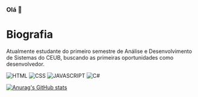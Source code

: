### Olá 👋

# Biografia

Atualmente estudante do primeiro semestre de Análise e Desenvolvimento de Sistemas do CEUB, buscando as primeiras oportunidades como desenvolvedor.

![HTML](https://img.shields.io/badge/HTML5-E34F26?style=for-the-badge&logo=html5&logoColor=white)
![CSS](https://img.shields.io/badge/CSS3-1572B6?style=for-the-badge&logo=css3&logoColor=white)
![JAVASCRIPT](https://img.shields.io/badge/JavaScript-323330?style=for-the-badge&logo=javascript&logoColor=F7DF1E)
![C#](https://img.shields.io/badge/C%23-239120?style=for-the-badge&logo=c-sharp&logoColor=white)

[![Anurag's GitHub stats](https://github-readme-stats.vercel.app/api?username=joaoplo)](https://github.com/anuraghazra/github-readme-stats)
